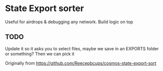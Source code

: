 # State Export sorter

Useful for airdrops & debugging any network. Build logic on top

## TODO

Update it so it asks you to select files, maybe we save in an EXPORTS folder or something? Then we can pick it

Originally from <https://github.com/Reecepbcups/cosmos-state-export-sort>
